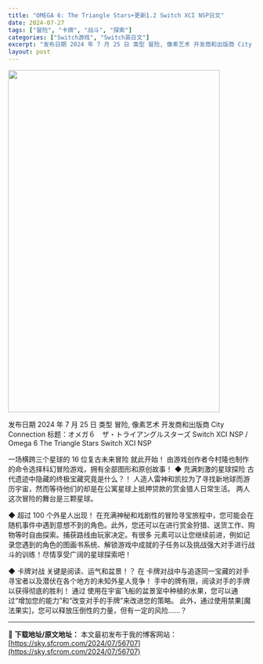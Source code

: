 ```yaml
---
title: "OMEGA 6: The Triangle Stars+更新1.2 Switch XCI NSP日文"
date: 2024-07-27
tags: ["冒险", "卡牌", "战斗", "探索"]
categories: ["Switch游戏", "Switch英日文"]
excerpt: "发布日期 2024 年 7 月 25 日 类型 冒险, 像素艺术 开发商和出版商 City Connection 标题：オメガ６　ザ・トライアングルスターズ Switch XCI NSP / Omega 6 The Triangle Stars Switch XCI NSP 一场横跨三个星球的 16&hellip;"
layout: post
---
```


<img class="aligncenter size-full wp-image-56708" src="https://sky.sfcrom.com/wp-content/uploads/2024/07/2024072708430397.webp" alt="" width="432" height="698" />

发布日期 2024 年 7 月 25 日
类型	冒险, 像素艺术
开发商和出版商 City Connection
标题：オメガ６　ザ・トライアングルスターズ Switch XCI NSP / Omega 6 The Triangle Stars Switch XCI NSP

一场横跨三个星球的 16 位复古未来冒险
就此开始！
由游戏创作者今村隆也制作的命令选择科幻冒险游戏，拥有全部图形和原创故事！
◆ 充满刺激的星球探险 古代遗迹中隐藏的终极宝藏究竟是什么？！
人造人雷神和凯拉为了寻找新地球而游历宇宙，然而等待他们的却是在公寓星球上抵押贷款的赏金猎人日常生活。 两人这次冒险的舞台是三颗星球。

◆ 超过 100 个外星人出现！
在充满神秘和戏剧性的冒险寻宝旅程中，您可能会在随机事件中遇到意想不到的角色。此外，您还可以在进行赏金狩猎、送货工作、购物等时自由探索。捕获路线由玩家决定。有很多
元素可以让您继续前进，例如记录您遇到的角色的图画书系统、解锁游戏中成就的子任务以及挑战强大对手进行战斗的训练！尽情享受广阔的星球探索吧！

◆ 卡牌对战 关键是阅读、运气和盆景！？ 在
卡牌对战中与追逐同一宝藏的对手寻宝者以及潜伏在各个地方的未知外星人竞争！ 手中的牌有限，阅读对手的手牌以获得彻底的胜利！ 通过
使用在宇宙飞船的盆景室中种植的水果，您可以通过“增加您的能力”和“改变对手的手牌”来改进您的策略。 此外，通过使用禁果[魔法果实]，您可以释放压倒性的力量，但有一定的风险……？

---
📖 **下载地址/原文地址：** 本文最初发布于我的博客网站：[https://sky.sfcrom.com/2024/07/56707](https://sky.sfcrom.com/2024/07/56707)
